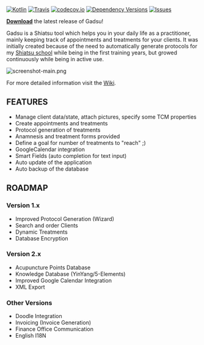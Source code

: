 
<!---
[![Travis CI Status](https://travis-ci.org/christophpickl/gadsu.svg?branch=master)](https://travis-ci.org/christophpickl/gadsu) 
[![Coverage](https://img.shields.io/codecov/c/github/christophpickl/gadsu/master.svg)](https://codecov.io/github/christophpickl/gadsu?branch=master)
-->

[![Kotlin](https://img.shields.io/badge/kotlin-1.2.41-blue.svg)](http://kotlinlang.org)
[![Travis](https://img.shields.io/travis/christophpickl/gadsu.svg)](https://travis-ci.org/christophpickl/gadsu)
[![codecov.io](https://codecov.io/github/christophpickl/gadsu/coverage.svg?branch=master)](https://codecov.io/github/christophpickl/gadsu?branch=master)
[![Dependency Versions](https://www.versioneye.com/user/projects/572880644a0faa000b782062/badge.svg?style=flat)](https://www.versioneye.com/user/projects/572880644a0faa000b782062)
[![Issues](https://img.shields.io/github/issues/christophpickl/gadsu.svg)](https://github.com/christophpickl/gadsu/issues?q=is%3Aopen) 


[**Download**](https://github.com/christophpickl/gadsu/releases/latest) the latest release of Gadsu!

Gadsu is a Shiatsu tool which helps you in your daily life as a practitioner, mainly keeping track of appointments and treatments for your clients.
It was initially created because of the need to automatically generate protocols for my [Shiatsu school](http://www.shiatsu-schule.at/shiatsu-start.html) while being in the first training years, but growed continuously while being in active use.

![screenshot-main.png](https://github.com/christophpickl/gadsu/wiki/screenshot-main.png "Gadsu Screenshot")

For more detailed information visit the [Wiki](https://github.com/christophpickl/gadsu/wiki).

## FEATURES

* Manage client data/state, attach pictures, specify some TCM properties
* Create appointments and treatments
* Protocol generation of treatments
* Anamnesis and treatment forms provided
* Define a goal for number of treatments to "reach" ;)
* GoogleCalendar integration
* Smart Fields (auto completion for text input)
* Auto update of the application
* Auto backup of the database

##  ROADMAP

### Version 1.x

* Improved Protocol Generation (Wizard)
* Search and order Clients
* Dynamic Treatments
* Database Encryption

### Version 2.x

* Acupuncture Points Database
* Knowledge Database (YinYang/5-Elements)
* Improved Google Calendar Integration
* XML Export

### Other Versions

* Doodle Integration
* Invoicing (Invoice Generation)
* Finance Office Communication
* English I18N
